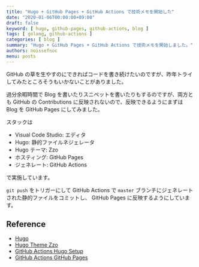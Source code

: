 ```yaml
---
title: "Hugo + GitHub Pages + GitHub Actions で技術メモを開始した"
date: "2020-01-06T00:00:00+09:00"
draft: false
keyword: [ hugo, github-pages, github-actions, blog ]
tags: [ golang, github-actions ]
categories: [ blog ]
summary: "Hugo + GitHub Pages + GitHub Actions で技術メモを開始しました。"
authors: noissefnoc
menu: posts
---
```


GitHub の草を生やすのにできればコードを書き続けたいのですが、昨年トライしてみたところそうもいかないことがありました。

過分余暇時間で Blog を書いたりスニペットを書いたりもするのですが、両方とも GitHub の Contributions に反映されないので、反映できるようにまずは　Blog を GitHub Pages にしてみました。

スタックは

* Visual Code Studio: エディタ
* Hugo: 静的ファイルネジェレータ
* Hugo テーマ: Zzo
* ホスティング: GitHub Pages
* ジェネレート: GitHub Actions

で実施しています。

`git push` をトリガーにして GitHub Actions で `master` ブランチにジェネレートされた静的ファイルをコミットし、 GitHub Pages に反映するようにしています。


## Reference

* [Hugo](https://gohugo.io/)
* [Hugo Theme Zzo](https://themes.gohugo.io/hugo-theme-zzo/)
* [GitHub Actions Hugo Setup](https://github.com/marketplace/actions/hugo-setup)
* [GitHub Actions GitHub Pages](https://github.com/marketplace/actions/github-pages-action)
